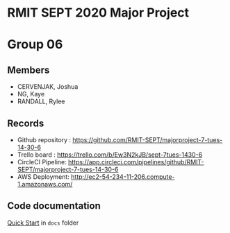 # RMIT SEPT 2020 Major Project

# Group 06

## Members

- CERVENJAK, Joshua
- NG, Kaye
- RANDALL, Rylee

## Records

- Github repository : https://github.com/RMIT-SEPT/majorproject-7-tues-14-30-6
- Trello board : https://trello.com/b/Ew3N2kJB/sept-7tues-1430-6
- CircleCI Pipeline: https://app.circleci.com/pipelines/github/RMIT-SEPT/majorproject-7-tues-14-30-6
- AWS Deployment: http://ec2-54-234-11-206.compute-1.amazonaws.com/

## Code documentation

[Quick Start](/docs/README.md) in `docs` folder
